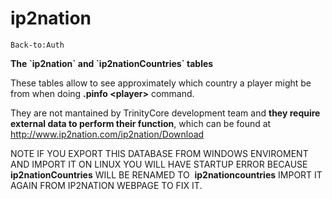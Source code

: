 # ip2nation

`Back-to:Auth`

**The \`ip2nation\` and \`ip2nationCountries\` tables**

These tables allow to see approximately which country a player might be from when doing **.pinfo &lt;player&gt;** command.

They are not mantained by TrinityCore development team and **they require external data to perform their function**, which can be found at <http://www.ip2nation.com/ip2nation/Download>

NOTE IF YOU EXPORT THIS DATABASE FROM WINDOWS ENVIROMENT AND IMPORT IT ON LINUX YOU WILL HAVE STARTUP ERROR BECAUSE  **ip2nationCountries** WILL BE RENAMED TO  **ip2nationcountries** IMPORT IT AGAIN FROM IP2NATION WEBPAGE TO FIX IT.

 

 

 

 

 
